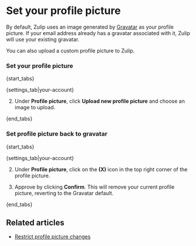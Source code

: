 # Set your profile picture

By default, Zulip uses an image generated by
[Gravatar](https://en.gravatar.com/) as your profile picture.
If your email address already has a gravatar associated with it, Zulip will
use your existing gravatar.

You can also upload a custom profile picture to Zulip.

### Set your profile picture

{start_tabs}

{settings_tab|your-account}

2. Under **Profile picture**, click **Upload new profile picture** and choose an image to upload.

{end_tabs}

### Set profile picture back to gravatar

{start_tabs}

{settings_tab|your-account}

2. Under **Profile picture**, click on the **(X)** icon in the top
right corner of the profile picture.

3. Approve by clicking **Confirm**. This will remove your current
profile picture, reverting to the Gravatar default.

{end_tabs}

## Related articles

* [Restrict profile picture changes](/help/restrict-profile-picture-changes)
